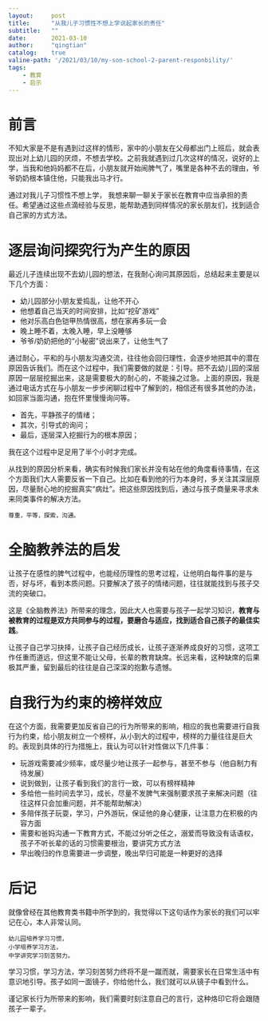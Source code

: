```yaml
---
layout:     post
title:      "从我儿子习惯性不想上学说起家长的责任"
subtitle:   ""
date:       2021-03-10
author:     "qingtian"
catalog:    true
valine-path: '/2021/03/10/my-son-school-2-parent-responbility/'
tags:
    - 教育
    - 启示
---
```


# 前言

不知大家是不是有遇到过这样的情形，家中的小朋友在父母都出门上班后，就会表现出对上幼儿园的厌烦，不想去学校。之前我就遇到过几次这样的情况，说好的上学，当我和他妈妈都不在后，小朋友就开始闹脾气了，嘴里是各种不去的理由，爷爷奶奶根本镇住他，只能我出马才行。

通过对我儿子习惯性不想上学， 我想来聊一聊关于家长在教育中应当承担的责任。希望通过这些点滴经验与反思，能帮助遇到同样情况的家长朋友们，找到适合自己家的方式方法。

# 逐层询问探究行为产生的原因

最近儿子连续出现不去幼儿园的想法，在我耐心询问其原因后，总结起来主要是以下几个方面：

* 幼儿园部分小朋友爱捣乱，让他不开心
* 他想着自己当天的时间安排，比如“挖矿游戏”
* 他对乐高白色铠甲热情很高，想在家再多玩一会
* 晚上睡不着，太晚入睡，早上没睡够
* 爷爷/奶奶把他的“小秘密”说出来了，让他生气了

通过耐心，平和的与小朋友沟通交流，往往他会回归理性，会逐步地把其中的潜在原因告诉我们。而在这个过程中，我们需要做的就是：引导。把不去幼儿园的深层原因一层层挖掘出来，这是需要极大的耐心的，不能操之过急。上面的原因，我是通过电话方式在与小朋友一步步闲聊过程中了解到的，相信还有很多其他的办法，如回家当面沟通，抱在怀里慢慢询问等。

- 首先，平静孩子的情绪；
- 其次，引导式的询问；
- 最后，逐层深入挖掘行为的根本原因；

我在这个过程中足足用了半个小时才完成。

从找到的原因分析来看，确实有时候我们家长并没有站在他的角度看待事情，在这个方面我们大人需要反省一下自己。比如在看到他的行为本身时，多关注其深层原因，尽量耐心地的挖掘真实“病灶”。把这些原因找到后，通过与孩子商量来寻求未来同类事件的解决方法。

```
尊重，平等，探索，沟通。
```

# 全脑教养法的启发

让孩子在感性的脾气过程中，也能经历理性的思考过程，让他明白每件事的是与否，好与坏，看到本质问题。只要解决了孩子的情绪问题，往往就能找到与孩子交流的突破口。

这是《全脑教养法》所带来的理念，因此大人也需要与孩子一起学习知识，**教育与被教育的过程是双方共同参与的过程，要磨合与适应，找到适合自己孩子的最佳实践**。

让孩子自己学习抉择，让孩子自己经历成长，让孩子逐渐养成良好的习惯，这项工作任重而道远，但这里不能让父母，长辈的教育缺席。长远来看，这种缺席的后果极其严重，留到最后的往往是自己深深的抱歉与遗憾。

# 自我行为约束的榜样效应

在这个方面，我需要更加反省自己的行为所带来的影响，相应的我也需要进行自我行为约束，给小朋友树立一个榜样，从小到大的过程中，榜样的力量往往是巨大的。表现到具体的行为措施上，我认为可以针对性做以下几件事：

* 玩游戏需要减少频率，或尽量少地让孩子一起参与，甚至不参与（他自制力有待发展）
* 说到做到，让孩子看到我们的言行一致，可以有榜样精神
* 多给他一些时间去学习，成长，尽量不发脾气来强制要求孩子来解决问题（往往这样只会加重问题，并不能帮助解决）
* 多陪伴孩子玩耍，学习，户外游玩，保证他的身心健康，让注意力在积极的内容方面
* 需要和爸妈沟通一下教育方式，不能过分听之任之，溺爱而导致没有话语权，孩子不听长辈的话的习惯需要根治，要讲究方式方法
* 早出晚归的作息需要进一步调整，晚出早归可能是一种更好的选择

# 后记

就像曾经在其他教育类书籍中所学到的，我觉得以下这句话作为家长的我们可以牢记在心，本人非常认同。

```
幼儿园培养学习习惯，
小学培养学习方法，
中学讲究学习刻苦努力。
```

学习习惯，学习方法，学习刻苦努力终将不是一蹴而就，需要家长在日常生活中有意识地引导。孩子如同一面镜子，你给他什么，我们就可以从镜子中看到什么。

谨记家长行为所带来的影响，我们需要时刻注意自己的言行，这种烙印它将会跟随孩子一辈子。